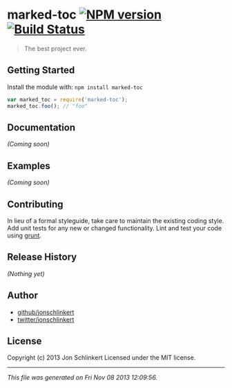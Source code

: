 # marked-toc [![NPM version](https://badge.fury.io/js/marked-toc.png)](http://badge.fury.io/js/marked-toc)  [![Build Status](true.png)](true)

> The best project ever.

## Getting Started
Install the module with: `npm install marked-toc`

```javascript
var marked_toc = require('marked-toc');
marked_toc.foo(); // "foo"
```

## Documentation
_(Coming soon)_

## Examples
_(Coming soon)_

## Contributing
In lieu of a formal styleguide, take care to maintain the existing coding style. Add unit tests for any new or changed functionality. Lint and test your code using [grunt](http://gruntjs.com/).

## Release History
_(Nothing yet)_

## Author

+ [github/jonschlinkert](https://github.com/jonschlinkert)
+ [twitter/jonschlinkert](http://twitter.com/jonschlinkert)

## License
Copyright (c) 2013 Jon Schlinkert
Licensed under the MIT license.

***

_This file was generated on Fri Nov 08 2013 12:09:56._
